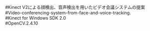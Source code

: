 #Kinect V2による顔検出、音声検出を用いたビデオ会議システムの提案
#Video-conferencing-system-from-face-and-voice-tracking.  
#Kinect for Windows SDK 2.0  
#OpenCV.2.4.10  
